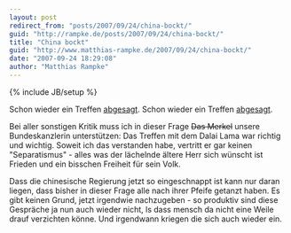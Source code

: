```yaml
---
layout: post
redirect_from: "posts/2007/09/24/china-bockt/"
guid: "http://rampke.de/posts/2007/09/24/china-bockt/"
title: "China bockt"
guid: "http://www.matthias-rampke.de/2007/09/24/china-bockt/"
date: "2007-09-24 18:29:08"
author: "Matthias Rampke"
---
```

{% include JB/setup %}

Schon wieder ein Treffen <a href="http://www.netzeitung.de/deutschland/752491.html" target="_blank">abgesagt</a>.
Schon wieder ein Treffen <a href="http://www.netzeitung.de/deutschland/752491.html" target="_blank">abgesagt</a>.

Bei aller sonstigen Kritik muss ich in dieser Frage <strike>Das Merkel</strike> unsere Bundeskanzlerin unterst&uuml;tzen: Das Treffen mit dem Dalai Lama war richtig und wichtig. Soweit ich das verstanden habe, vertritt er gar keinen "Separatismus" - alles was der l&auml;chelnde &auml;ltere Herr sich w&uuml;nscht ist Frieden und ein bisschen Freiheit f&uuml;r sein Volk.

Dass die chinesische Regierung jetzt so eingeschnappt ist kann nur daran liegen, dass bisher in dieser Frage alle nach ihrer Pfeife getanzt haben. Es gibt keinen Grund, jetzt irgendwie nachzugeben - so produktiv sind diese Gespr&auml;che ja nun auch wieder nicht, ls dass mensch da nicht eine Weile drauf verzichten k&ouml;nne. Und irgendwann kriegen die sich auch wieder ein.

